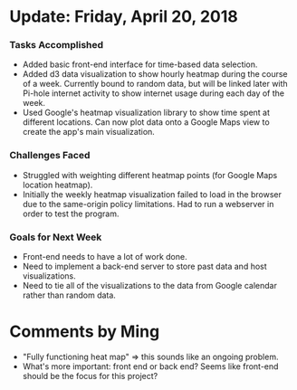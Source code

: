 # Update: Friday, April 20, 2018

### Tasks Accomplished
* Added basic front-end interface for time-based data selection.
* Added d3 data visualization to show hourly heatmap during the course of a week. Currently bound to random data, but will be linked later with Pi-hole internet activity to show internet usage during each day of the week.
* Used Google's heatmap visualization library to show time spent at different locations. Can now plot data onto a Google Maps view to create the app's main visualization.

### Challenges Faced
* Struggled with weighting different heatmap points (for Google Maps location heatmap).
* Initially the weekly heatmap visualization failed to load in the browser due to the same-origin policy limitations. Had to run a webserver in order to test the program.

### Goals for Next Week
* Front-end needs to have a lot of work done.
* Need to implement a back-end server to store past data and host visualizations.
* Need to tie all of the visualizations to the data from Google calendar rather than random data.


# Comments by Ming
* "Fully functioning heat map" => this sounds like an ongoing problem.
* What's more important: front end or back end?  Seems like front-end should be the focus for this project?

